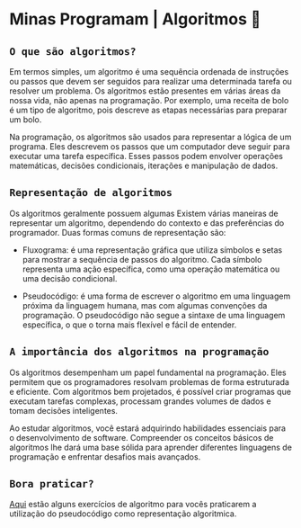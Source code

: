 # Minas Programam | Algoritmos 🚀

## `O que são algoritmos?`
Em termos simples, um algoritmo é uma sequência ordenada de instruções ou passos que devem ser seguidos para realizar uma determinada tarefa ou resolver um problema. Os algoritmos estão presentes em várias áreas da nossa vida, não apenas na programação. Por exemplo, uma receita de bolo é um tipo de algoritmo, pois descreve as etapas necessárias para preparar um bolo.

Na programação, os algoritmos são usados para representar a lógica de um programa. Eles descrevem os passos que um computador deve seguir para executar uma tarefa específica. Esses passos podem envolver operações matemáticas, decisões condicionais, iterações e manipulação de dados.

## `Representação de algoritmos`
Os algoritmos geralmente possuem algumas 
Existem várias maneiras de representar um algoritmo, dependendo do contexto e das preferências do programador. Duas formas comuns de representação são:

- Fluxograma: é uma representação gráfica que utiliza símbolos e setas para mostrar a sequência de passos do algoritmo. Cada símbolo representa uma ação específica, como uma operação matemática ou uma decisão condicional.

- Pseudocódigo: é uma forma de escrever o algoritmo em uma linguagem próxima da linguagem humana, mas com algumas convenções da programação. O pseudocódigo não segue a sintaxe de uma linguagem específica, o que o torna mais flexível e fácil de entender.

## `A importância dos algoritmos na programação`
Os algoritmos desempenham um papel fundamental na programação. Eles permitem que os programadores resolvam problemas de forma estruturada e eficiente. Com algoritmos bem projetados, é possível criar programas que executam tarefas complexas, processam grandes volumes de dados e tomam decisões inteligentes.

Ao estudar algoritmos, você estará adquirindo habilidades essenciais para o desenvolvimento de software. Compreender os conceitos básicos de algoritmos lhe dará uma base sólida para aprender diferentes linguagens de programação e enfrentar desafios mais avançados.

## `Bora praticar?`
[Aqui](/src/exercicios/algoritmo/) estão alguns exercícios de algoritmo para vocês praticarem a utilização do pseudocódigo como representação algoritmica.